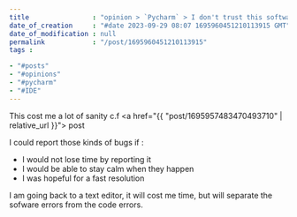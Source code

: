 ```yaml
---
title                : "opinion > `Pycharm` > I don't trust this software to elevate its own errors"
date_of_creation     : "#date 2023-09-29 08:07 1695960451210113915 GMT"
date_of_modification : null
permalink            : "/post/1695960451210113915"
tags :

- "#posts"
- "#opinions"
- "#pycharm"
- "#IDE"
---
```


This cost me a lot of sanity  c.f <a href="{{ "post/1695957483470493710" | relative_url }}"> post</a>

I could report those kinds of bugs if :
- I would not lose time by reporting it 
- I would be able to stay calm when they happen
- I was hopeful for a fast resolution 

I am going back to a text editor, it will cost me time, but will separate the sofware errors from the code errors.
